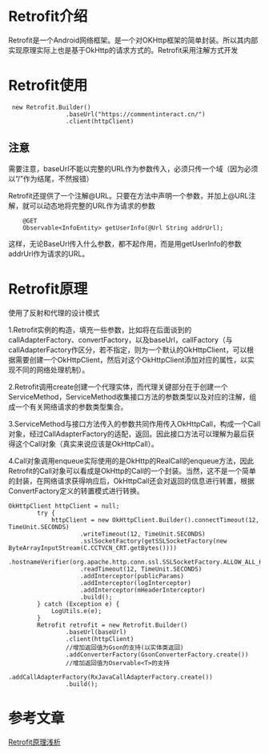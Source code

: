# Retrofit介绍
Retrofit是一个Android网络框架。是一个对OKHttp框架的简单封装。所以其内部实现原理实际上也是基于OkHttp的请求方式的。Retrofit采用注解方式开发

# Retrofit使用
```
 new Retrofit.Builder()
                .baseUrl("https://commentinteract.cn/")
                .client(httpClient)
```
## 注意
需要注意，baseUrl不能以完整的URL作为参数传入，必须只传一个域（因为必须以”/”作为结尾，不然报错）

Retrofit还提供了一个注解@URL。只要在方法中声明一个参数，并加上@URL注解，就可以动态地将完整的URL作为请求的参数
```
    @GET
    Observable<InfoEntity> getUserInfo(@Url String addrUrl);
```
这样，无论BaseUrl传入什么参数，都不起作用，而是用getUserInfo的参数addrUrl作为请求的URL。

# Retrofit原理
使用了反射和代理的设计模式

1.Retrofit实例的构造，填充一些参数，比如将在后面谈到的callAdapterFactory、convertFactory，以及baseUrl，callFactory（与callAdapterFactory作区分，若不指定，则为一个默认的OkHttpClient，可以根据需要创建一个OkHttpClient，然后对这个OkHttpClient添加对应的属性，以实现不同的网络处理机制）。

2.Retrofit调用create创建一个代理实体，而代理关键部分在于创建一个ServiceMethod，ServiceMethod收集接口方法的参数类型以及对应的注解，组成一个有关网络请求的参数类型集合。

3.ServiceMethod与接口方法传入的参数共同作用传入OkHttpCall，构成一个Call对象，经过CallAdapterFactory的适配，返回。因此接口方法可以理解为最后获得这个Call对象（真实来说应该是OkHttpCall）。

4.Call对象调用enqueue实际使用的是OkHttp的RealCall的enqueue方法，因此Retrofit的Call对象可以看成是OkHttp的Call的一个封装。当然，这不是一个简单的封装，在网络请求获得响应后，OkHttpCall还会对返回的信息进行转置，根据ConvertFactory定义的转置模式进行转换。

```
OkHttpClient httpClient = null;
        try {
            httpClient = new OkHttpClient.Builder().connectTimeout(12, TimeUnit.SECONDS)
                    .writeTimeout(12, TimeUnit.SECONDS)
                    .sslSocketFactory(getSSLSocketFactory(new ByteArrayInputStream(C.CCTVCN_CRT.getBytes())))
                    .hostnameVerifier(org.apache.http.conn.ssl.SSLSocketFactory.ALLOW_ALL_HOSTNAME_VERIFIER)
                    .readTimeout(12, TimeUnit.SECONDS)
                    .addInterceptor(publicParams)
                    .addInterceptor(logInterceptor)
                    .addInterceptor(mHeaderInterceptor)
                    .build();
        } catch (Exception e) {
            LogUtils.e(e);
        }
        Retrofit retrofit = new Retrofit.Builder()
                .baseUrl(baseUrl)
                .client(httpClient)
                //增加返回值为Gson的支持(以实体类返回)
                .addConverterFactory(GsonConverterFactory.create())
                //增加返回值为Oservable<T>的支持
                .addCallAdapterFactory(RxJavaCallAdapterFactory.create())
                .build();
```

# 参考文章
[Retrofit原理浅析](https://www.jianshu.com/p/cd69c75d053e)